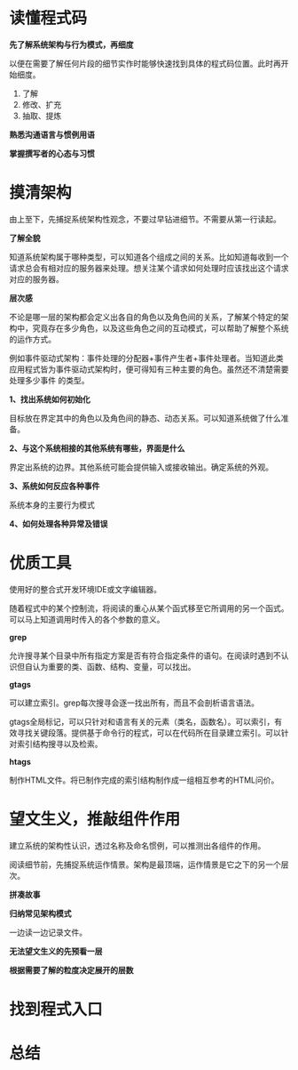 # 读懂程式码

**先了解系统架构与行为模式，再细度**

以便在需要了解任何片段的细节实作时能够快速找到具体的程式码位置。此时再开始细度。

1. 了解
2. 修改、扩充
3. 抽取、提炼

**熟悉沟通语言与惯例用语**

**掌握撰写者的心态与习惯**

# 摸清架构

由上至下，先捕捉系统架构性观念，不要过早钻进细节。不需要从第一行读起。

**了解全貌**

知道系统架构属于哪种类型，可以知道各个组成之间的关系。比如知道每收到一个请求总会有相对应的服务器来处理。想关注某个请求如何处理时应该找出这个请求对应的服务器。

**层次感**

不论是哪一层的架构都会定义出各自的角色以及角色间的关系，了解某个特定的架构中，究竟存在多少角色，以及这些角色之间的互动模式，可以帮助了解整个系统的运作方式。

例如事件驱动式架构：事件处理的分配器+事件产生者+事件处理者。当知道此类应用程式皆为事件驱动式架构时，便可得知有三种主要的角色。虽然还不清楚需要处理多少事件 的类型。

**1、找出系统如何初始化**

目标放在界定其中的角色以及角色间的静态、动态关系。可以知道系统做了什么准备。

**2、与这个系统相接的其他系统有哪些，界面是什么**

界定出系统的边界。其他系统可能会提供输入或接收输出。确定系统的外观。

**3、系统如何反应各种事件**

系统本身的主要行为模式

**4、如何处理各种异常及错误**

# 优质工具

使用好的整合式开发环境IDE或文字编辑器。

随着程式中的某个控制流，将阅读的重心从某个函式移至它所调用的另一个函式。可以马上知道调用时传入的各个参数的意义。

**grep**

允许搜寻某个目录中所有指定方案是否有符合指定条件的语句。在阅读时遇到不认识但自认为重要的类、函数、结构、变量，可以找出。

**gtags**

可以建立索引。grep每次搜寻会逐一找出所有，而且不会剖析语言语法。

gtags全局标记，可以只针对和语言有关的元素（类名，函数名）。可以索引，有效寻找关键段落。提供基于命令行的程式，可以在代码所在目录建立索引。可以针对索引结构搜寻以及检索。

**htags**

制作HTML文件。将已制作完成的索引结构制作成一组相互参考的HTML问价。

# 望文生义，推敲组件作用

建立系统的架构性认识，透过名称及命名惯例，可以推测出各组件的作用。

阅读细节前，先捕捉系统运作情景。架构是最顶端，运作情景是它之下的另一个层次。

**拼凑故事**

**归纳常见架构模式**

一边读一边记录文件。

**无法望文生义的先预看一层**

**根据需要了解的粒度决定展开的层数**



# 找到程式入口







# 总结